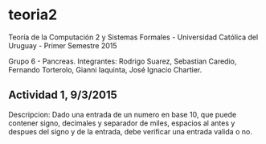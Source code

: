 # teoria2
Teoría de la Computación 2 y Sistemas Formales - Universidad Católica del Uruguay - Primer Semestre 2015

 Grupo 6 - Pancreas.
 Integrantes: Rodrigo Suarez, Sebastian Caredio, Fernando Torterolo, Gianni Iaquinta, José Ignacio Chartier.
 
 ## Actividad 1, 9/3/2015
 
 Descripcion: Dado una entrada de un numero en base 10, que puede contener signo, decimales y separador de miles,
 espacios al antes y despues del signo y de la entrada, debe verificar una entrada valida o no.

 